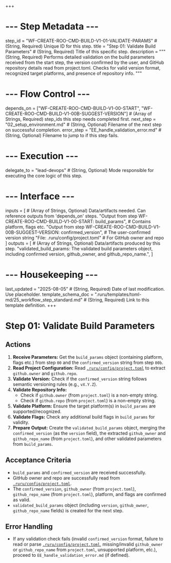 +++
# --- Step Metadata ---
step_id = "WF-CREATE-ROO-CMD-BUILD-V1-01-VALIDATE-PARAMS" # (String, Required) Unique ID for this step.
title = "Step 01: Validate Build Parameters" # (String, Required) Title of this specific step.
description = """
(String, Required) Performs detailed validation on the build parameters received from the start step,
the version confirmed by the user, and GitHub repository details read from project.toml.
Checks for valid version format, recognized target platforms, and presence of repository info.
"""

# --- Flow Control ---
depends_on = ["WF-CREATE-ROO-CMD-BUILD-V1-00-START", "WF-CREATE-ROO-CMD-BUILD-V1-00B-SUGGEST-VERSION"] # (Array of Strings, Required) step_ids this step needs completed first.
next_step = "02_setup_environment.md" # (String, Optional) Filename of the next step on successful completion.
error_step = "EE_handle_validation_error.md" # (String, Optional) Filename to jump to if this step fails.

# --- Execution ---
delegate_to = "lead-devops" # (String, Optional) Mode responsible for executing the core logic of this step.

# --- Interface ---
inputs = [ # (Array of Strings, Optional) Data/artifacts needed. Can reference outputs from 'depends_on' steps.
    "Output from step WF-CREATE-ROO-CMD-BUILD-V1-00-START: build_params", # Contains platform, flags etc.
    "Output from step WF-CREATE-ROO-CMD-BUILD-V1-00B-SUGGEST-VERSION: confirmed_version", # The user-confirmed version string
    "File: .ruru/config/project.toml" # For GitHub owner and repo
]
outputs = [ # (Array of Strings, Optional) Data/artifacts produced by this step.
    "validated_build_params: The validated build parameters object, including confirmed version, github_owner, and github_repo_name.",
]

# --- Housekeeping ---
last_updated = "2025-08-05" # (String, Required) Date of last modification. Use placeholder.
template_schema_doc = ".ruru/templates/toml-md/25_workflow_step_standard.md" # (String, Required) Link to this template definition.
+++

# Step 01: Validate Build Parameters

## Actions

1.  **Receive Parameters:** Get the `build_params` object (containing platform, flags etc.) from step `00` and the `confirmed_version` string from step `00b`.
2.  **Read Project Configuration:** Read [`.ruru/config/project.toml`](.ruru/config/project.toml:1) to extract `github.owner` and `github.repo`.
3.  **Validate Version:** Check if the `confirmed_version` string follows semantic versioning rules (e.g., `vX.Y.Z`).
4.  **Validate Repository Info:**
    *   Check if `github.owner` (from `project.toml`) is a non-empty string.
    *   Check if `github.repo` (from `project.toml`) is a non-empty string.
5.  **Validate Platform:** Ensure the target platform(s) in `build_params` are supported/recognized.
6.  **Validate Flags:** Check any additional build flags in `build_params` for validity.
7.  **Prepare Output:** Create the `validated_build_params` object, merging the `confirmed_version` (as the `version` field), the extracted `github_owner` and `github_repo_name` (from `project.toml`), and other validated parameters from `build_params`.

## Acceptance Criteria

*   `build_params` and `confirmed_version` are received successfully.
*   GitHub owner and repo are successfully read from [`.ruru/config/project.toml`](.ruru/config/project.toml:1).
*   The `confirmed_version`, `github_owner` (from `project.toml`), `github_repo_name` (from `project.toml`), platform, and flags are confirmed as valid.
*   `validated_build_params` object (including `version`, `github_owner`, `github_repo_name` fields) is created for the next step.

## Error Handling

*   If any validation check fails (invalid `confirmed_version` format, failure to read or parse [`.ruru/config/project.toml`](.ruru/config/project.toml:1), missing/invalid `github_owner` or `github_repo_name` from `project.toml`, unsupported platform, etc.), proceed to `EE_handle_validation_error.md` (if defined).